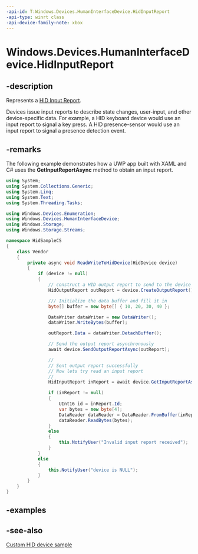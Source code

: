 ```yaml
---
-api-id: T:Windows.Devices.HumanInterfaceDevice.HidInputReport
-api-type: winrt class
-api-device-family-note: xbox
---
```


<!-- Class syntax.
public class HidInputReport : Windows.Devices.HumanInterfaceDevice.IHidInputReport
-->

# Windows.Devices.HumanInterfaceDevice.HidInputReport

## -description

Represents a [HID Input Report](https://docs.microsoft.com/en-us/windows-hardware/drivers/hid/introduction-to-hid-concepts#reports).

Devices issue input reports to describe state changes, user-input, and other device-specific data. For example, a HID keyboard device would use an input report to signal a key press. A HID presence-sensor would use an input report to signal a presence detection event.

## -remarks

The following example demonstrates how a UWP app built with XAML and C# uses the **GetInputReportAsync** method to obtain an input report.

```csharp
using System;
using System.Collections.Generic;
using System.Linq;
using System.Text;
using System.Threading.Tasks;

using Windows.Devices.Enumeration;
using Windows.Devices.HumanInterfaceDevice;
using Windows.Storage;
using Windows.Storage.Streams;

namespace HidSampleCS
{
    class Vendor
    {
        private async void ReadWriteToHidDevice(HidDevice device)
        {
            if (device != null)
            {
                // construct a HID output report to send to the device
                HidOutputReport outReport = device.CreateOutputReport();

                /// Initialize the data buffer and fill it in
                byte[] buffer = new byte[] { 10, 20, 30, 40 };

                DataWriter dataWriter = new DataWriter();
                dataWriter.WriteBytes(buffer);

                outReport.Data = dataWriter.DetachBuffer();

                // Send the output report asynchronously
                await device.SendOutputReportAsync(outReport);

                //
                // Sent output report successfully 
                // Now lets try read an input report 
                //
                HidInputReport inReport = await device.GetInputReportAsync();

                if (inReport != null)
                {
                    UInt16 id = inReport.Id;
                    var bytes = new byte[4];
                    DataReader dataReader = DataReader.FromBuffer(inReport.Data);
                    dataReader.ReadBytes(bytes);
                }
                else
                {
                    this.NotifyUser("Invalid input report received");
                }
            }
            else
            {
                this.NotifyUser("device is NULL");
            }
        }
    }
}


```



## -examples

## -see-also

[Custom HID device sample](https://github.com/Microsoft/Windows-universal-samples/tree/6370138b150ca8a34ff86de376ab6408c5587f5d/Samples/CustomHidDeviceAccess)
